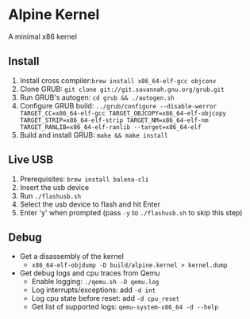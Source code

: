 # Alpine Kernel

A minimal x86 kernel

## Install

1. Install cross compiler:`brew install x86_64-elf-gcc objconv`
2. Clone GRUB: `git clone git://git.savannah.gnu.org/grub.git`
3. Run GRUB's autogen: `cd grub && ./autogen.sh`
4. Configure GRUB build: `../grub/configure --disable-werror TARGET_CC=x86_64-elf-gcc TARGET_OBJCOPY=x86_64-elf-objcopy
      TARGET_STRIP=x86_64-elf-strip TARGET_NM=x86_64-elf-nm TARGET_RANLIB=x86_64-elf-ranlib --target=x86_64-elf`
5. Build and install GRUB: `make && make install`

## Live USB

1. Prerequisites: `brew install balena-cli`
2. Insert the usb device
3. Run `./flashusb.sh`
4. Select the usb device to flash and hit Enter
5. Enter 'y' when prompted (pass `-y` to `./flashusb.sh` to skip this step)

## Debug

* Get a disassembly of the kernel 
  * `x86_64-elf-objdump -D build/alpine.kernel > kernel.dump`
* Get debug logs and cpu traces from Qemu
  * Enable logging: `./qemu.sh -D qemu.log`
  * Log interrupts/exceptions: add `-d int`
  * Log cpu state before reset: add `-d cpu_reset`
  * Get list of supported logs: `qemu-system-x86_64 -d --help`